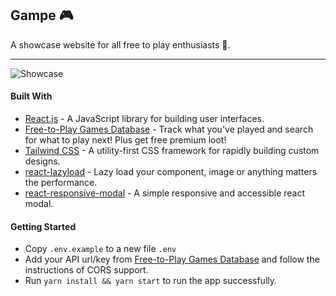 ## Gampe 🎮
A showcase website for all free to play enthusiasts 🤩.

***
![Showcase](./public/showcase.png)


#### Built With

- [React.js](https://reactjs.org) - A JavaScript library for building user interfaces.
- [Free-to-Play Games Database](https://www.freetogame.com/api-doc) - Track what you've played and search for what to play next! Plus get free premium loot!
- [Tailwind CSS](https://tailwindcss.com) - A utility-first CSS framework for rapidly building custom designs.
- [react-lazyload](https://github.com/twobin/react-lazyload) - Lazy load your component, image or anything matters the performance.
- [react-responsive-modal](https://react-responsive-modal.leopradel.com) - A simple responsive and accessible react modal.

#### Getting Started

- Copy `.env.example` to a new file `.env`
- Add your API url/key from [Free-to-Play Games Database](https://www.freetogame.com/api-doc) and follow the instructions of CORS support.
- Run `yarn install && yarn start` to run the app successfully.